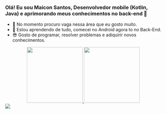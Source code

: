 ### Olá! Eu sou Maicon Santos, Desenvolvedor mobile (Kotlin, Java) e aprimorando meus conhecimentos no back-end 👋

- 🔭 No momento procuro vaga nessa área que eu gosto muito.
- 🌱 Estou aprendendo de tudo, comecei no Android agora to no Back-End.
- 😎 Gosto de programar, resolver problemas e adiquirir novos conhecimentos.

<!--
**Ma1c0n/ma1c0n** is a ✨ _special_ ✨ repository because its `README.md` (this file) appears on your GitHub profile.

Here are some ideas to get you started:

- 🔭 I’m currently working on ...
- 🌱 I’m currently learning ...
- 👯 I’m looking to collaborate on ...
- 🤔 I’m looking for help with ...
- 💬 Ask me about ...
- 📫 How to reach me: ...
- 😄 Pronouns: ...
- ⚡ Fun fact: ...
-->


<div align="center">
  <a href="https://github.com/ma1c0n">
  <img height="180em" src="https://github-readme-stats.vercel.app/api?username=ma1c0n&show_icons=true&theme=tokyonight&include_all_commits=true&count_private=true"/>
  <img height="180em" src="https://github-readme-stats.vercel.app/api/top-langs/?username=ma1c0n&layout=compact&langs_count=7&theme=tokyonight"/>
</div>
  
  <div>
    <a href="https://www.linkedin.com/in/maicon-santos-9a9b74180" target="_blank"><img src="https://img.shields.io/badge/-LinkedIn-%230077B5?style=for-the-badge&logo=linkedin&logoColor=white" target="_blank"></a> 
  </div>

